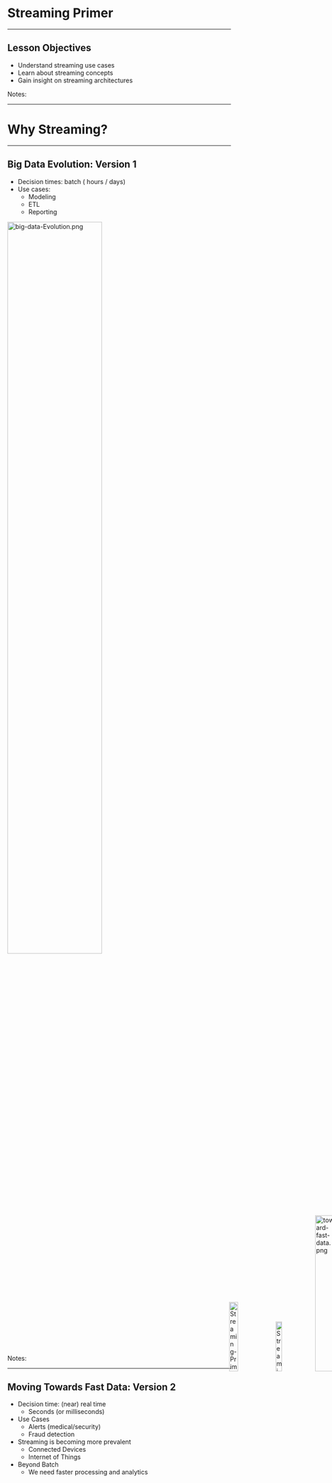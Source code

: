 # Streaming Primer


---


## Lesson Objectives

 * Understand streaming use cases
 * Learn about streaming concepts
 * Gain insight on streaming architectures


Notes: 




---

# Why Streaming?

---

## Big Data Evolution: Version 1

  * Decision times: batch ( hours / days)
  * Use cases:
    - Modeling 
    - ETL 
    - Reporting


<img src="../../assets/images/streaming/big-data-Evolution.png" alt="big-data-Evolution.png" style="width:65%;"/>


Notes: 




---

## Moving Towards Fast Data: Version 2

  * Decision time: (near) real time
    - Seconds (or milliseconds)
  * Use Cases
    - Alerts (medical/security)
    - Fraud detection
  * Streaming is becoming more prevalent
    - Connected Devices
    - Internet of Things
  * Beyond Batch
    - We need faster processing and analytics

<img src="../../assets/images/streaming/3rd-party/Streaming-Primer-Moving-Towards-Fast-Data-Version-2-3.png" alt="Streaming-Primer-Moving-Towards-Fast-Data-Version-2-3.png" style="width:20%; position:relative; top:-600px; left: 500px;"/>
<img src="../../assets/images/streaming/3rd-party/Streaming-Primer-Moving-Towards-Fast-Data-Version-2-4.png" alt="Streaming-Primer-Moving-Towards-Fast-Data-Version-2-4.png" style="width:17%; position:relative; top:-600px; left: 500px;"/>

<img src="../../assets/images/streaming/toward-fast-data.png" alt="toward-fast-data.png" style="width:30%; position:relative; top:-600px; left: 500px;"/>


Notes: 




---

## Streaming Volumes: Texas Utilities Smart Meter Data

<img src="../../assets/images/streaming/Texas-Utilities-Smart-Meter-Data.png" alt="Texas-Utilities-Smart-Meter-Data.png" style="width:65%;"/>


Notes: 




---

## Spark Streaming Use Cases

  * Netflix
    - Recommendations
    - 450 billion events/day
  
  * Weather Company
    - Analyze weather sensor data
    - Billions of events/day
    - Multi-Petabyte (PB) traffic daily

  * More use cases at [BigDataUseCases.info](www.BigDataUseCases.info)

<img src="../../assets/images/logos/netflix-logo-1.png" alt="netflix.png" style="width:25% ;position:relative; top:-600px; left: 500px;"/>

<img src="../../assets/images/streaming/3rd-party/the-weather-company.png" alt="the-weather-company.png" style="width:25%; position:relative; top:-600px; left: 500px;"/>


Notes: 




---

# Streaming Concepts

---

## Real Time / Near Real Time

  * The ’real’ real time is in milliseconds order
    - DB query returns in 2 ms
  * ‘near real time’ is seconds
    - We can process an event within 3 seconds of its generation time



| ‘Name’                             	| Time                                                	| Example                       	|
|------------------------------------	|-----------------------------------------------------	|-------------------------------	|
| Hard real time                     	| Single order ms,sub milli seconds  </br>1 ms,0.5 ms 	| Space shuttle control systems 	|
| Credit card transaction processing 	| 50 ms, 300 ms                                       	| Db queries                    	|
| Sending Emails                     	| 2 secs +                                            	| Stream processing latency     	|
|                                    	| 1 min +                                             	| Mini batch queries            	|




Notes: 




---
## Streaming Concepts

  * Processing model
    - Event based or micro batch based
  * Processing guarantees
    - At least once
    - At most once
    - Exactly once
  * State management
  * Event time vs. Arrival time
  * Window Operations
  * Back-pressure adjustment



Notes: 




---
## Streaming Processing Model

  * Two major modes:
    - Event based , Micro Batch
  * Event Based:
    - Events are processed, individually,  as they come in
    - Usually low latency
    - Frameworks: Storm, Flink, Nifi, Samza
  * Micro-Batch
    - Events arrived during a particular time frame (5 secs) are processed as a batch
    - Slightly higher latency (due to batching)
    - Frameworks: Spark Streaming

<img src="../../assets/images/streaming/Streaming-proccessing-model.png" alt="Streaming-proccessing-model.png" style="width:35%;"/>


Notes: 




---
## Event Based Vs. Batch


<img src="../../assets/images/streaming/event-based-batch.png" alt="event-based-batch.png" style="width:70%;"/>




Notes: 




---

## Processing Guarantees

  * In the order of effort required:
    - At-most-once <  At-least-once  < exactly-once
  * At-most-once
    - Simplest implementation
    - No duplicate processing
    - Events can be dropped due to crashes or heavy load
    - E.g.  Web requests (if the web server is busy, requests are dropped)

  * At-least-once
    - All events are guaranteed to be processed (no dropped events)
    - An event can be processed more than once.    - In case of failure recovery, events can be re-played and processed again.
    - Needs a ‘durable buffer’ that enables ‘re-play’
    - OK for idempotent operations like saving events.    - Duplicate processing will just over-write previous values.
    - Not OK for counting (how many events came in in last 10 mins)
    - **Most common** implementation
    - Frameworks: All (Storm, Spark, NiFi, Samza, Flink)



Notes: 




---
## Processing Guarantees

* Exactly-Once
- Events are guaranteed to be processed exactly-once
- No dropped events
- No duplicate processing
- Needs ’re-playable buffer’ **plus** an external storage system to track state
- Frameworks: Storm (with Trident), Flink, Spark, Samza
* See Example below:
- When applying a new ‘batch’ of counts, how can we make sure we are not duplicate counting?


<img src="../../assets/images/streaming/Streaming-Primer-Processing-Guarantees-9.png" alt="Streaming-Primer-Processing-Guarantees-9.png" style="width:37%;"/><img src="../../assets/images/streaming/Streaming-Primer-Processing-Guarantees-10.png" alt="Streaming-Primer-Processing-Guarantees-10.png" style="width:37%;"/>


Notes: 




---

## Processing Guarantees Summary



| Application                        	| Processing                                                                                                                                          	|
|------------------------------------	|-----------------------------------------------------------------------------------------------------------------------------------------------------	|
| GPS routing app                    	| -At most once. We can skip past events to catch up to latest events ('next turn' is more important than past data) </br>-At least once can work too 	|
| Credit card transaction processing 	| -Exactly once we don't want to charge credit cards twice due to duplicate processing                                                                	|
| Sending Emails                     	| -At least once We don't want drop any emails.,Duplicate processing is OK (we might send duplicate emails)                                           	|


Notes: 




---

## State Management

  * Can the framework remember state associated with events?
  * Per event processing (filter , transformation) don’t need state
    - Filter #hashtags from tweets
  * However, complex operations like joining, grouping, aggregating (counts) require state
    - What is the max temperature reported in last one hour
  * SQL analogy
    - Select,  and where clauses don’t need state.
    - JOIN / Group BY usually require state
  * Support varies according framework



Notes: 




---

## State Management

  * See next slide for diagrams
  * Store state in memory:
    - Lost if node crashes
    - All types of events have to go to a particular node to compare state
  * Store state in an external store (DB)
    - State can be maintained across nodes
    - Queries can increase latencies and become bottle neck and limit speed of processing
  * Store state along with the event (piggy packing)
    - Event has ‘complete payload’ with state
    - Efficient, no need for external storage
    - Increases event size (need high throughput IO)




Notes: 




---
## State Management Strategies

<img src="../../assets/images/streaming/Streaming-Primer-State-Management-Strategies-011.png" alt="Streaming-Primer-State-Management-Strategies-011.png" style="width:45%;"/>

<img src="../../assets/images/streaming/Streaming-Primer-State-Management-Strategies-11.png" alt="Streaming-Primer-State-Management-Strategies-11.png" style="width:35%;"/><img src="../../assets/images/streaming/Streaming-Primer-State-Management-Strategies-12.png" alt="Streaming-Primer-State-Management-Strategies-12.png" style="width:40%;"/>



Notes: 




---

## Window Operations

  * Some operations can be done at message level
    - e.g. Sentiment analysis (happy / sad / neutral)
  * Some operations require a bunch of messages and ‘time window’
    - E.g.  How much AAPL  stock has gone up in last 10 minutes?
    - We need to previous values to calculate rate of change.
  * Window based operations:
    - Group a bunch of messages by time (usually)
  * Some frameworks support window operations natively
    - E.g.  Spark, Flink
    - Storm does this with Trident



Notes: 




---

## Event Time and Arrival Time

  * Event Time:    - When the event occurred / generated
  * Arrival Time:    - When event arrives for processing 
  * Event Time < Arrival Time
  * Some times events may arrive ‘out of order’ 

<img src="../../assets/images/streaming/Streaming-Primer-Event-Time-and-Arrival-Time-13.png" alt="Streaming-Primer-Event-Time-and-Arrival-Time-13.png" style="width:50%;"/>


Notes: 




---

## Event Time vs. Arrival Time Illustrated

<img src="../../assets/images/streaming/event-time-002.png" alt="event-time-002.png" style="width:70%;"/>


Notes: 




---

## Back Pressure

  * Some times processing lags behind 
    - Processing system is too busy
    - Temporary spike in input data (Twitter stream exploding after an election results is announced)
  * Events pile up
    - May lead to events being dropped.-> un-acceptable in most of the situations
  * Solutions
    - signal ‘upstream’ processors to slow down?
    - Leave events in the persistent buffer longer


<img src="../../assets/images/streaming/3rd-party/Back-Pressure.png" alt="Back-Pressure.png" style="width:45%;position:relative; top:-200px; left: 500px;"/>

Notes: 




---

## Back Pressure


<img src="../../assets/images/streaming/Picture1.png" alt="Picture1.png" style="width:50%;"/>

<img src="../../assets/images/streaming/Picture2.png" alt="Picture2.png" style="width:50%;"/>


Notes: 




---

# Streaming Architecture

---

## Streaming Architecture – Over Simplified


<img src="../../assets/images/streaming/Streaming-Over-Simplified.png" alt="Streaming-Over-Simplified.png" style="width:65%;"/>


Notes: 




---
## Streaming Architecture – Data Bucket

  * ‘data bucket’ 
    - Captures incoming data
    - Acts as a ‘buffer’ – smoothes out bursts
    - So even if our processing offline, we won’t loose data
  * Data bucket choices
    - Kafka
    - MQ (RabittMQ ..etc)
    - Amazon Kinesis 


<img src="../../assets/images/streaming/Streaming-Over-Simplified-01.png" alt="Streaming-Over-Simplified-01.png" style="width:55%;position:relative; top:-200px; left: 400px;"/>

Notes: 




---

## Streaming Architecture – Processing Engine

* Need to process events with low latency
* So many to choose from!
* Choices
- Storm
- Spark
- NiFi
- Flink


<img src="../../assets/images/streaming/Streaming-Over-Simplified-02.png" alt="Streaming-Over-Simplified-02.png" style="width:65%;position:relative; top:-200px; left: 200px;"/>



Notes: 




---
## Streaming Frameworks Feature Comparison



| Feature              	| Storm                                             	| Spark Streaming 	| Flink                            	| NiFi            	|
|----------------------	|---------------------------------------------------	|-----------------	|----------------------------------	|-----------------	|
| Processing Model     	| Event-based by default,(Micro Batch using Trident 	| Micro Batch     	| Event-based,+,Micro Batch- based 	| Event-based (?) 	|
| Windowing operations 	| Supported by Trident                              	| Yes             	| ?                                	| ?               	|
| Latency              	| Milliseconds                                      	| Seconds         	| Milliseconds                     	|                 	|
|                      	|                                                   	|                 	|                                  	|                 	|
| At-least-once        	| YES                                               	| YES             	| YES                              	| YES             	|
| At-most-once         	| ?                                                 	| ?               	| ?                                	| ?               	|
| Exactly-once         	| ?                                                 	| ?               	| ?                                	| ?               	|





Notes: 




---
## Streaming Architecture – Data Store

  * Where processed data ends up
  * Two requirements:
    - Real time store
    - ‘archival’ store
  * Real Time Store
    - Need to absorb data in real time
    - Usually a NoSQL storage HBase, Cassandra, many more
  * ‘Archival store’
    - Needs to store massive amounts of data
    - Support analytics (usually batch)
    - Hadoop / HDFS

<img src="../../assets/images/streaming/Streaming-Over-Simplified-03.png" alt="Streaming-Over-Simplified-03.png" style="width:55%;position:relative; top:-150px; left: 400px;"/>


Notes: 




---

## Lambda Architecture

<img src="../../assets/images/streaming/Picture3.png" alt="Picture3.png" style="width:65%;"/>


Notes: 




---
## Lambda Architecture explained

  * All new data is sent to both batch layer and  speed layer
  * Batch layer
    - Holds master data set (immutable , append-only)
    - Answers batch queries
  * Serving layer
    - updates batch views so they can be queried adhoc
  * Speed Layer
    - Handles new data
    - Facilitates fast / real-time queries
  * Query layer
    - Answers queries using batch & real-time views


Notes: 




---
## Incorporating Lambda Architecture

<img src="../../assets/images/streaming/Lambda-Streaming-Architecture-03.png" alt="Lambda-Streaming-Architecture-03.png" style="width:75%;"/>



Notes: 




---
## Streaming Stack

<img src="../../assets/images/streaming/Streaming-Platforms.png" alt="Streaming-Platforms.png" style="width:75%;"/>



Notes: 




---
# Streaming Frameworks
---

## Streaming Frameworks

  * Storm
  * Spark Streaming  
  * NiFi
  * Flink
  * Samza


Notes: 




---

## Storm

* ‘Original’ stream processing platform
* Open sourced by Twitter around 2010
* Integrates with multiple systems: MQ, Kafka
* Trident is a high level framework on top of Storm


| Feature                         	| Storm                  	| Storm + Trident     	|
|---------------------------------	|------------------------	|---------------------	|
| Processing Model                	| Event batch            	| Event + micro batch 	|
| Processing guarantee            	| At-least-once          	| Exactly-once        	|
| State                           	| Yes starting with 1.0  	|                     	|
| Supports window based functions 	| Yes starting with 1.0  	| Yes                 	|
| Latency                         	| Sub seconds to seconds 	| Yes                 	|
| Caching                         	| no                     	|                     	|
| Supported languages             	| Java, Python           	|   &nbsp;                  	|



Notes: 




---
## Spark Streaming

  * Based on popular Spark framework



| Feature                         	| NiFi                   	   |
|---------------------------------	|------------------------	   |
| Processing Model                	| Micro batch                      |
| Processing guarantee            	| At-least-once,  exactly-once     |
| Supports window based functions 	| yes                     	   |
| Latency                         	| seconds                	   |
| Caching                         	| yes                     	   |
| Supported languages             	| Java, Scala, Python    	   |


Notes: 




---
## Flink

  * A new framework, that is gaining momentum
  * Developed by consortium of German universities


| Feature                         	| NiFi                   	   |
|---------------------------------	|------------------------	   |
| Processing Model                	| Event based & batch based        |
| Processing guarantee            	| At-least-once, exactly-once      |
| Supports window based functions 	| ?                      	   |
| Latency                         	| Sub seconds to seconds 	   |
| Caching                         	| ?                      	   |
| Supported languages             	| Java, Scala, Python    	   |





Notes: 




---
## NiFi

  * Event flow and processing system
  * Open sourced by National Security Agency (NSA)
  * A startup (Onviya) was acquired by Horton Works
  * Hortonworks’  ‘data flow’ product 



| Feature                         	| NiFi                   	|
|---------------------------------	|------------------------	|
| Processing Model                	| Event based            	|
| Processing guarantee            	| At-least-once,?        	|
| Supports window based functions 	| ?                      	|
| Latency                         	| Sub seconds to seconds 	|
| Caching                         	| ?                      	|
| Supported languages             	| Java, Scala, Python    	|


Notes: 




---

## Samza

  * Another new framework
  * Developed by LinkedIn
  * Tight integration with Kafka (also developed at LinkedIn)



| Feature                         	| Samza                  	|
|---------------------------------	|------------------------	|
| Processing Model                	| Event based            	|
| Processing guarantee            	| At-least-once          	|
| Supports window based functions 	| ?                      	|
| State                           	| Yes                    	|
| Latency                         	| Sub seconds to seconds 	|
| Caching                         	| ?                      	|
| Supported languages             	| Java, Scala, Python    	|


Notes: 




---

## Streaming Frameworks At A Glance

| Feature                  	| Storm                                                  	| Spark Streaming 	| Flink                                    	| NiFi            	| Samza       	|
|--------------------------	|--------------------------------------------------------	|-----------------	|------------------------------------------	|-----------------	|-------------	|
| **Processing Model**     	| Event based by default</br>(micro batch using Trident) 	| Micro Batch     	| Event based,</br>+ </br>MicroBatch based 	| Event Based (?) 	| Event based 	|
| **Windowing operations** 	| Yes (from 1.0)                                         	| Yes             	| Yes                                      	| ?               	| ?           	|
| **State**                	| Yes (from 1.0)                                         	| Yes             	| Yes                                      	| Yes             	| Yes         	|
| **Latency**              	| Sub seconds                                            	| Seconds         	| Sub seconds                              	| Sub seconds     	| Sub seconds 	|
| **Back Pressure**        	| Yes                                                    	|                 	| Yes                                      	|                 	|             	|
|                          	|                                                        	|                 	|                                          	|                 	|             	|
| **At-least-once**        	| YES                                                    	| YES             	| YES                                      	| YES             	| YES         	|
| **At-most-once**         	|                                                        	|                 	|                                          	|                 	|             	|
| **Exactly-once**         	|                                                        	|                 	|                                          	|                 	|       &nbsp;          |



Notes: 




---
## Class Discussion

  * What are your streaming uses cases ?
